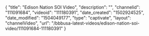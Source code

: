 {
    "title": "Edison Nation SOI Video",
    "description": "",
    "channelid": "111091684",
    "videoid": "111180391",
    "date_created": "1502924525",
    "date_modified": "1504049177",
    "type": "captivate",
    "layout": "channelVideo",
    "url": "\/bbbusa-latest-videos\/edison-nation-soi-video\/111091684-111180391"
}